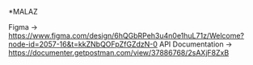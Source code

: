 *MALAZ

Figma -> https://www.figma.com/design/6hQGbRPeh3u4n0e1huL71z/Welcome?node-id=2057-16&t=kkZNbQOFpZfGZdzN-0
API Documentation -> https://documenter.getpostman.com/view/37886768/2sAXjF8ZxB
